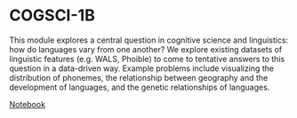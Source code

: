 # COGSCI-1B

This module explores a central question in cognitive science and linguistics: how do languages vary from one another? We explore existing datasets of linguistic features (e.g. WALS, Phoible) to come to tentative answers to this question in a data-driven way. Example problems include visualizing the distribution of phonemes, the relationship between geography and the development of languages, and the genetic relationships of languages.

[Notebook](http://datahub.berkeley.edu/user-redirect/interact?account=ds-modules&repo=COGSCI-1B&branch=master&path=Phonemes.ipynb)
